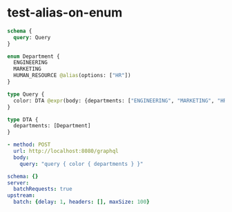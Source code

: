 # test-alias-on-enum

```graphql @schema
schema {
  query: Query
}

enum Department {
  ENGINEERING
  MARKETING
  HUMAN_RESOURCE @alias(options: ["HR"])
}

type Query {
  color: DTA @expr(body: {departments: ["ENGINEERING", "MARKETING", "HR"]})
}

type DTA {
  departments: [Department]
}
```

```yml @test
- method: POST
  url: http://localhost:8080/graphql
  body:
    query: "query { color { departments } }"
```

```yml @config
schema: {}
server:
  batchRequests: true
upstream:
  batch: {delay: 1, headers: [], maxSize: 100}
```
